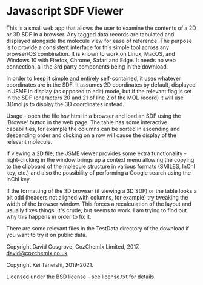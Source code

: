 # Javascript SDF Viewer

This is a small web app that allows the user to examine the contents of
a 2D or 3D SDF in a browser.  Any tagged data records are tabulated
and displayed alongside the molecule view for ease of reference. The
purpose is to provide a consistent interface for this simple tool
across any browser/OS combination.  It is known to work on Linux,
MacOS, and Windows 10 with Firefox, Chrome, Safari and Edge.  It needs
no web connection, all the 3rd party components being in the download.

In order to keep it simple and entirely self-contained, it uses
whatever coordinates are in the SDF.  It assumes 2D coordinates by
default, displayed in JSME in display (as opposed to edit) mode, but
if the relevant flag is set in the SDF (characters 20 and 21 of line 2
of the MOL record) it will use 3Dmol.js to display the 3D coordinates
instead.

Usage - open the file hsv.html in a browser and load an SDF using the
'Browse' button in the web page.  The table has some interactive
capabilities, for example the columns can be sorted in ascending and
descending order and clicking on a row will cause the display of the
relevant molecule.

If viewing a 2D file, the JSME viewer provides some extra
functionality - right-clicking in the window brings up a context menu
allowing the copying to the clipboard of the molecule structure in
various formats (SMILES, InChI key, etc.) and also the possibility of
performing a Google search using the InChI key.

If the formatting of the 3D browser (if viewing a 3D SDF) or the table
looks a bit odd (headers not aligned with columns, for example) try
tweaking the width of the browser window. This forces a recalculation
of the layout and usually fixes things.  It's crude, but seems to
work. I am trying to find out why this happens in order to fix it.

There are some relevant files in the TestData directory of the
download if you want to try it on public data.

Copyright David Cosgrove, CozChemIx Limited, 2017.
david@cozchemix.co.uk

Copyright Kei Taneishi, 2019-2021.

Licensed under the BSD license - see license.txt for details.
